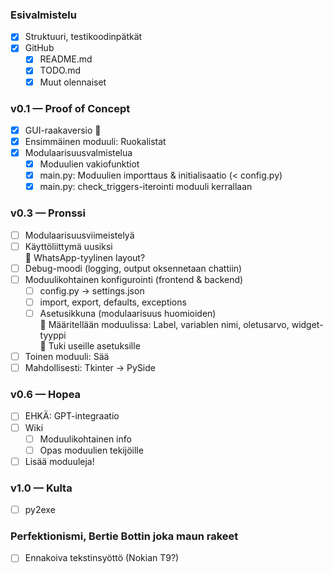 ### Esivalmistelu
- [x] Struktuuri, testikoodinpätkät
- [x] GitHub
    - [x] README.md
    - [x] TODO.md
    - [x] Muut olennaiset

### v0.1 — Proof of Concept
- [x] GUI-raakaversio 🤢
- [x] Ensimmäinen moduuli: Ruokalistat
- [x] Modulaarisuusvalmistelua
    - [x] Moduulien vakiofunktiot
    - [x] main.py: Moduulien importtaus & initialisaatio (< config.py)
    - [x] main.py: check_triggers-iterointi moduuli kerrallaan

### v0.3 — Pronssi
- [ ] Modulaarisuusviimeistelyä
- [ ] Käyttöliittymä uusiksi  
    📝 WhatsApp-tyylinen layout?  
- [ ] Debug-moodi (logging, output oksennetaan chattiin)
- [ ] Moduulikohtainen konfigurointi (frontend & backend)
    - [ ] config.py -> settings.json
    - [ ] import, export, defaults, exceptions
    - [ ] Asetusikkuna (modulaarisuus huomioiden)  
        📝 Määritellään moduulissa: Label, variablen nimi, oletusarvo, widget-tyyppi  
        📝 Tuki useille asetuksille
- [ ] Toinen moduuli: Sää
- [ ] Mahdollisesti: Tkinter -> PySide

### v0.6 — Hopea
- [ ] EHKÄ: GPT-integraatio
- [ ] Wiki
    - [ ] Moduulikohtainen info
    - [ ] Opas moduulien tekijöille
- [ ] Lisää moduuleja!

### v1.0 — Kulta
- [ ] py2exe

### Perfektionismi, Bertie Bottin joka maun rakeet
- [ ] Ennakoiva tekstinsyöttö (Nokian T9?)
